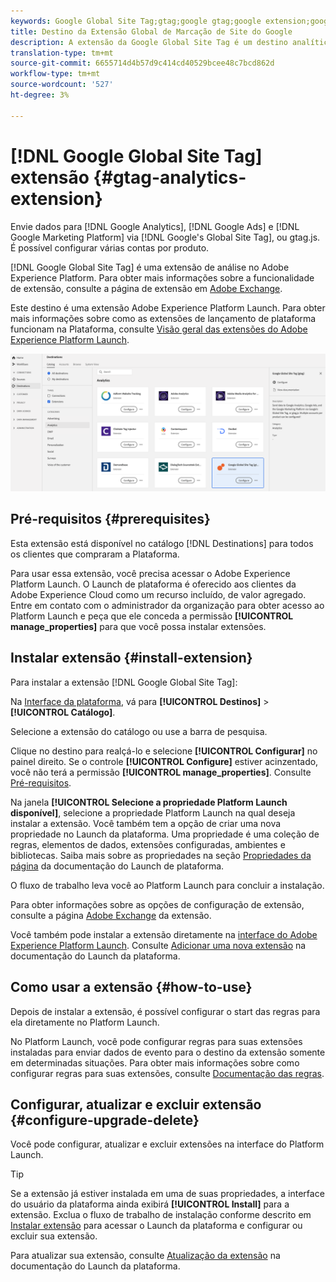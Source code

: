 ```yaml
---
keywords: Google Global Site Tag;gtag;google gtag;google extension;google gtag extension;google gtag extension;GTAG
title: Destino da Extensão Global de Marcação de Site do Google
description: A extensão da Google Global Site Tag é um destino analítico no Adobe Experience Platform. Para obter mais informações sobre a funcionalidade de extensão, consulte a página de extensão no Adobe Exchange.
translation-type: tm+mt
source-git-commit: 6655714d4b57d9c414cd40529bcee48c7bcd862d
workflow-type: tm+mt
source-wordcount: '527'
ht-degree: 3%

---
```



# [!DNL Google Global Site Tag] extensão {#gtag-analytics-extension}

Envie dados para [!DNL Google Analytics], [!DNL Google Ads] e [!DNL Google Marketing Platform] via [!DNL Google's Global Site Tag], ou gtag.js. É possível configurar várias contas por produto.

[!DNL Google Global Site Tag] é uma extensão de análise no Adobe Experience Platform. Para obter mais informações sobre a funcionalidade de extensão, consulte a página de extensão em [Adobe Exchange](https://exchange.adobe.com/experiencecloud.details.101437.google-global-site-tag-gtag.html).

Este destino é uma extensão Adobe Experience Platform Launch. Para obter mais informações sobre como as extensões de lançamento de plataforma funcionam na Plataforma, consulte [Visão geral das extensões do Adobe Experience Platform Launch](../launch-extensions/overview.md).

![Extensão da tag do site global do Google](../../assets/catalog/analytics/gtag-analytics/catalog.png)

## Pré-requisitos {#prerequisites}

Esta extensão está disponível no catálogo [!DNL Destinations] para todos os clientes que compraram a Plataforma.

Para usar essa extensão, você precisa acessar o Adobe Experience Platform Launch. O Launch de plataforma é oferecido aos clientes da Adobe Experience Cloud como um recurso incluído, de valor agregado. Entre em contato com o administrador da organização para obter acesso ao Platform Launch e peça que ele conceda a permissão **[!UICONTROL manage_properties]** para que você possa instalar extensões.

## Instalar extensão {#install-extension}

Para instalar a extensão [!DNL Google Global Site Tag]:

Na [Interface da plataforma](http://platform.adobe.com/), vá para **[!UICONTROL Destinos]** > **[!UICONTROL Catálogo]**.

Selecione a extensão do catálogo ou use a barra de pesquisa.

Clique no destino para realçá-lo e selecione **[!UICONTROL Configurar]** no painel direito. Se o controle **[!UICONTROL Configure]** estiver acinzentado, você não terá a permissão **[!UICONTROL manage_properties]**. Consulte [Pré-requisitos](#prerequisites).

Na janela **[!UICONTROL Selecione a propriedade Platform Launch disponível]**, selecione a propriedade Platform Launch na qual deseja instalar a extensão. Você também tem a opção de criar uma nova propriedade no Launch da plataforma. Uma propriedade é uma coleção de regras, elementos de dados, extensões configuradas, ambientes e bibliotecas. Saiba mais sobre as propriedades na seção [Propriedades da página](https://experienceleague.adobe.com/docs/launch/using/reference/admin/companies-and-properties.html#properties-page) da documentação do Launch de plataforma.

O fluxo de trabalho leva você ao Platform Launch para concluir a instalação.

Para obter informações sobre as opções de configuração de extensão, consulte a página [Adobe Exchange](https://exchange.adobe.com/experiencecloud.details.101437.google-global-site-tag-gtag.html) da extensão.

Você também pode instalar a extensão diretamente na [interface do Adobe Experience Platform Launch](https://launch.adobe.com/). Consulte [Adicionar uma nova extensão](https://experienceleague.adobe.com/docs/launch/using/reference/manage-resources/extensions/overview.html?lang=en#add-a-new-extension) na documentação do Launch da plataforma.

## Como usar a extensão {#how-to-use}

Depois de instalar a extensão, é possível configurar o start das regras para ela diretamente no Platform Launch.

No Platform Launch, você pode configurar regras para suas extensões instaladas para enviar dados de evento para o destino da extensão somente em determinadas situações. Para obter mais informações sobre como configurar regras para suas extensões, consulte [Documentação das regras](https://experienceleague.adobe.com/docs/launch/using/reference/manage-resources/rules.html).

## Configurar, atualizar e excluir extensão {#configure-upgrade-delete}

Você pode configurar, atualizar e excluir extensões na interface do Platform Launch.

>[!TIP]
>
>Se a extensão já estiver instalada em uma de suas propriedades, a interface do usuário da plataforma ainda exibirá **[!UICONTROL Install]** para a extensão. Exclua o fluxo de trabalho de instalação conforme descrito em [Instalar extensão](#install-extension) para acessar o Launch da plataforma e configurar ou excluir sua extensão.

Para atualizar sua extensão, consulte [Atualização da extensão](https://experienceleague.adobe.com/docs/launch/using/reference/manage-resources/extensions/extension-upgrade.html) na documentação do Launch da plataforma.



